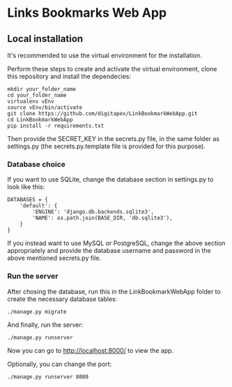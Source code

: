 # Links Bookmarks Web App

## Local installation

It's recommended to use the virtual environment for the installation.

Perform these steps to create and activate the virtual environment, clone this repository and install the dependecies:

```
mkdir your_folder_name
cd your_folder_name
virtualenv vEnv
source vEnv/bin/activate
git clone https://github.com/digitapex/LinkBookmarkWebApp.git
cd LinkBookmarkWebApp
pip install -r requirements.txt
```

Then provide the SECRET_KEY in the secrets.py file, in the same folder as settings.py (the secrets.py.template file is provided for this purpose).

### Database choice

If you want to use SQLite, change the database section in settings.py to look like this:

```
DATABASES = {
    'default': {
        'ENGINE': 'django.db.backends.sqlite3',
        'NAME': os.path.join(BASE_DIR, 'db.sqlite3'),
    }
}
```

If you instead want to use MySQL or PostgreSQL, change the above section appropriately and provide the database username and password in the above mentioned secrets.py file.

### Run the server

After chosing the database, run this in the LinkBookmarkWebApp folder to create the necessary database tables:

```
./manage.py migrate
```

And finally, run the server:

```
./manage.py runserver
```

Now you can go to <http://localhost:8000/> to view the app.

Optionally, you can change the port:

```
./manage.py runserver 8080
```


